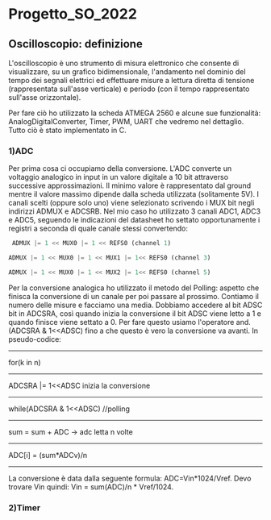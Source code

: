# Progetto_SO_2022
## Oscilloscopio: definizione
L'oscilloscopio è uno strumento di misura elettronico che consente di visualizzare, su un grafico bidimensionale, l'andamento nel dominio del tempo dei segnali elettrici ed effettuare misure a lettura diretta di tensione (rappresentata sull'asse verticale) e periodo (con il tempo rappresentato sull'asse orizzontale).


Per fare ciò ho utilizzato la scheda ATMEGA 2560 e alcune sue funzionalità: AnalogDigitalConverter, Timer, PWM, UART che vedremo nel dettaglio. Tutto ciò è stato implementato in C.

### 1)ADC
Per prima cosa ci occupiamo della conversione. L'ADC converte un voltaggio analogico in input in un valore digitale a 10 bit attraverso successive approssimazioni. Il minimo valore è rappresentato dal ground mentre il valore massimo dipende dalla scheda utilizzata (solitamente 5V). I canali scelti (oppure solo uno) viene selezionato scrivendo i MUX bit negli indirizzi ADMUX e ADCSRB. Nel mio caso ho utilizzato 3 canali ADC1, ADC3 e ADC5, seguendo le indicazioni del datasheet ho settato opportunamente i registri a seconda di quale canale stessi convertendo:
```python
 ADMUX |= 1 << MUX0 |= 1 << REFS0 (channel 1)

ADMUX |= 1 << MUX0 |= 1 << MUX1 |= 1<< REFS0 (channel 3)

ADMUX |= 1 << MUX0 |= 1 << MUX2 |= 1<< REFS0 (channel 5)
```


Per la conversione analogica ho utilizzato il metodo del Polling: aspetto che finisca la conversione di un canale per poi passare al prossimo.
Contiamo il numero delle misure e facciamo una media.
Dobbiamo accedere al bit ADSC bit in ADCSRA, così quando inizia la conversione il bit ADSC viene letto a 1 e quando finisce viene settato a 0. Per fare questo usiamo l'operatore and. 
(ADCSRA & 1<<ADSC) fino a che questo è vero la conversione va avanti.
In pseudo-codice:
***
for(k in n)
 ***
 ADCSRA |= 1<<ADSC inizia la conversione
 ***
  while(ADCSRA & 1<<ADSC) //polling
  ***
  sum = sum + ADC -> adc letta n volte
  ***
 ADC[i] = (sum*ADCv)/n
***
 La conversione è data dalla seguente formula: ADC=Vin*1024/Vref. Devo trovare Vin quindi: Vin = sum(ADC)/n * Vref/1024.
  
### 2)Timer
  





